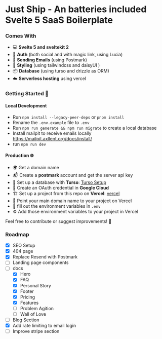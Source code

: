 # Just Ship - An batteries included Svelte 5 SaaS Boilerplate

### Comes With

- 💻 **Svelte 5 and sveltekit 2**
- 🚪 **Auth** (both social and with magic link, using Lucia)
- 📧 **Sending Emails** (using Postmark)
- 🎨 **Styling** (using tailwindcss and daisyUI )
- 📦 **Database** (using turso and drizzle as ORM)
- ☁️ **Serverless hosting** using vercel

### Getting Started 🚀

#### Local Development

- Run `npm install --legacy-peer-deps` or `pnpm install`
- Rename the `.env.example` file to `.env`
- Run `npm run generate && npm run migrate` to create a local database
- Install mailpit to receive emails locally https://mailpit.axllent.org/docs/install/
- run `npm run dev`

#### Production 🌐

- 🌍 Get a domain name
- 📬 Create a **postmark** account and get the server api key
- 💾 Set up a database with **Turso**: [Turso Setup](https://turso.tech/)
- 🔑 Create an OAuth credential in **Google Cloud**
- 🏗️ Set up a project from this repo on **Vercel**: [vercel](https://vercel.com)
- 🎯 Point your main domain name to your project on Vercel
- 🔐 fill out the environment variables in `.env`
- ⚙️ Add those environment variables to your project in Vercel

Feel free to contribute or suggest improvements! 🤝

### Roadmap

- [x] SEO Setup
- [x] 404 page
- [x] Replace Resend with Postmark
- [ ] Landing page components
- [ ] docs
  - [x] Hero
  - [x] FAQ
  - [x] Personal Story
  - [x] Footer
  - [x] Pricing
  - [x] Features
  - [ ] Problem Agition
  - [ ] Wall of Love
- [ ] Blog Section
- [x] Add rate limiting to email login
- [ ] Improve stripe section
